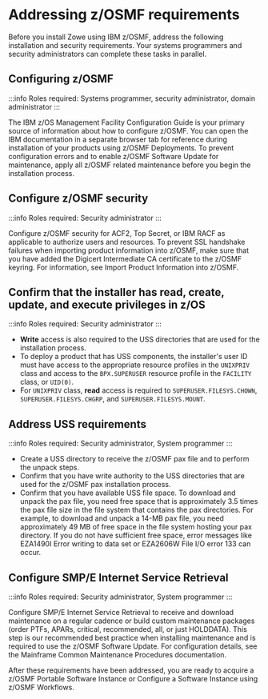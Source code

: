 # Addressing z/OSMF requirements

Before you install Zowe using IBM z/OSMF, address the following installation and security requirements. Your systems programmers and security administrators can complete these tasks in parallel.  

## Configuring z/OSMF

:::info Roles required: Systems programmer, security administrator, domain administrator
:::

The IBM z/OS Management Facility Configuration Guide is your primary source of information about how to configure z/OSMF. You can open the IBM documentation in a separate browser tab for reference during installation of your products using z/OSMF Deployments. To prevent configuration errors and to enable z/OSMF Software Update for maintenance, apply all z/OSMF related maintenance before you begin the installation process.

## Configure z/OSMF security
    
:::info Roles required: Security administrator
:::

Configure z/OSMF security for ACF2, Top Secret, or IBM RACF as applicable to authorize users and resources. To prevent SSL handshake failures when importing product information into z/OSMF, make sure that you have added the Digicert Intermediate CA certificate to the z/OSMF keyring. For information, see Import Product Information into z/OSMF.

## Confirm that the installer has read, create, update, and execute privileges in z/OS

:::info Roles required: Security administrator
:::

* **Write** access is also required to the USS directories that are used for the installation process. 
* To deploy a product that has USS components, the installer's user ID must have access to the appropriate resource profiles in the `UNIXPRIV` class and access to the `BPX.SUPERUSER` resource profile in the `FACILITY` class, or `UID(0)`. 
* For `UNIXPRIV` class, **read** access is required to `SUPERUSER.FILESYS.CHOWN`, `SUPERUSER.FILESYS.CHGRP`, and `SUPERUSER.FILESYS.MOUNT`.

## Address USS requirements

:::info Roles required: Security administrator, System programmer
::: 

* Create a USS directory to receive the z/OSMF pax file and to perform the unpack steps.
* Confirm that you have write authority to the USS directories that are used for the z/OSMF pax installation process.
* Confirm that you have available USS file space.
To download and unpack the pax file, you need free space that is approximately 3.5 times the pax file size in the file system that contains the pax directories. For example, to download and unpack a 14-MB pax file, you need approximately 49 MB of free space in the file system hosting your pax directory. If you do not have sufficient free space, error messages like EZA1490I Error writing to data set or EZA2606W File I/O error 133 can occur.   

## Configure SMP/E Internet Service Retrieval

:::info Roles required: Security administrator, System programmer
:::

Configure SMP/E Internet Service Retrieval to receive and download maintenance on a regular cadence or build custom maintenance packages (order PTFs, APARs, critical, recommended, all, or just HOLDDATA). This step is our recommended best practice when installing maintenance and is required to use the z/OSMF Software Update. For configuration details, see the Mainframe Common Maintenance Procedures documentation.	

After these requirements have been addressed, you are ready to acquire a z/OSMF Portable Software Instance or Configure a Software Instance using z/OSMF Workflows.
